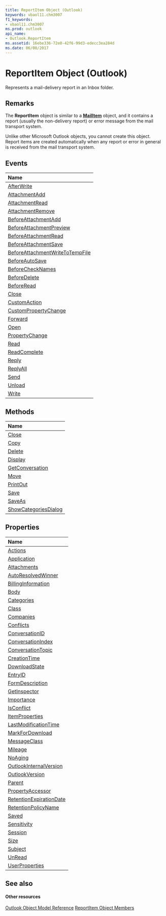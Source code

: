 ```yaml
---
title: ReportItem Object (Outlook)
keywords: vbaol11.chm3007
f1_keywords:
- vbaol11.chm3007
ms.prod: outlook
api_name:
- Outlook.ReportItem
ms.assetid: 16ebe336-72e0-42f6-99d3-edecc3ea284d
ms.date: 06/08/2017
---
```



# ReportItem Object (Outlook)

Represents a mail-delivery report in an Inbox folder. 


## Remarks

The **ReportItem** object is similar to a **[MailItem](http://msdn.microsoft.com/library/14197346-05d2-0250-fa4c-4a6b07daf25f%28Office.15%29.aspx)** object, and it contains a report (usually the non-delivery report) or error message from the mail transport system.

Unlike other Microsoft Outlook objects, you cannot create this object. Report items are created automatically when any report or error in general is received from the mail transport system.


## Events



|**Name**|
|:-----|
|[AfterWrite](http://msdn.microsoft.com/library/a585b4f0-9453-da34-6360-f7cb72943af9%28Office.15%29.aspx)|
|[AttachmentAdd](http://msdn.microsoft.com/library/e57a3f9b-f5a5-e345-aca7-1ab0a1c141e3%28Office.15%29.aspx)|
|[AttachmentRead](http://msdn.microsoft.com/library/16c7acf4-015e-b9ab-bd72-a54921de8709%28Office.15%29.aspx)|
|[AttachmentRemove](http://msdn.microsoft.com/library/9df574ed-f1df-2ff8-1508-4d2ab35a8bca%28Office.15%29.aspx)|
|[BeforeAttachmentAdd](http://msdn.microsoft.com/library/c8b45b3b-627c-4851-b743-2612828546b0%28Office.15%29.aspx)|
|[BeforeAttachmentPreview](http://msdn.microsoft.com/library/105baaa6-b0ff-d7dc-6181-b8c9141c192b%28Office.15%29.aspx)|
|[BeforeAttachmentRead](http://msdn.microsoft.com/library/65377c41-b51a-779c-9892-a61cc6e9b9da%28Office.15%29.aspx)|
|[BeforeAttachmentSave](http://msdn.microsoft.com/library/3fa6311c-e7d3-3a08-f416-05c4c718a916%28Office.15%29.aspx)|
|[BeforeAttachmentWriteToTempFile](http://msdn.microsoft.com/library/c4bfb8ad-3fa2-2319-fd83-5784aa4ab203%28Office.15%29.aspx)|
|[BeforeAutoSave](http://msdn.microsoft.com/library/c3a2882c-ff82-39a1-3d18-5bf4f608b09e%28Office.15%29.aspx)|
|[BeforeCheckNames](http://msdn.microsoft.com/library/a1d1a844-96c0-50f0-0db8-d0f6980d422d%28Office.15%29.aspx)|
|[BeforeDelete](http://msdn.microsoft.com/library/2fca7e89-39b3-73c4-715a-003921a055cd%28Office.15%29.aspx)|
|[BeforeRead](http://msdn.microsoft.com/library/dc485dac-3ee0-f20e-c9b8-6dd01b56ac30%28Office.15%29.aspx)|
|[Close](http://msdn.microsoft.com/library/d20e50a8-c73d-d866-0cd0-d6085a3b6eb6%28Office.15%29.aspx)|
|[CustomAction](http://msdn.microsoft.com/library/33212db2-878f-1672-1fc9-90ddd4800f0c%28Office.15%29.aspx)|
|[CustomPropertyChange](http://msdn.microsoft.com/library/8b75f239-a3c2-01fc-1b94-84b2b680a420%28Office.15%29.aspx)|
|[Forward](http://msdn.microsoft.com/library/607369d8-5e04-f9c8-ad11-828e185edef2%28Office.15%29.aspx)|
|[Open](http://msdn.microsoft.com/library/f44fe7fe-29b3-f1ab-70ee-0e395ad6896a%28Office.15%29.aspx)|
|[PropertyChange](http://msdn.microsoft.com/library/5fd89535-8fa4-202e-bb0a-1dc4d608acec%28Office.15%29.aspx)|
|[Read](http://msdn.microsoft.com/library/7b142bcb-dd96-a0ec-5684-b7311f34d772%28Office.15%29.aspx)|
|[ReadComplete](http://msdn.microsoft.com/library/f73cb164-0c88-f439-6474-a4502b6731ea%28Office.15%29.aspx)|
|[Reply](http://msdn.microsoft.com/library/e2f835e3-9f25-8cbb-3ba7-5b0e7e495c63%28Office.15%29.aspx)|
|[ReplyAll](http://msdn.microsoft.com/library/b5724798-8c73-13ce-23d4-9d7ec8147f44%28Office.15%29.aspx)|
|[Send](http://msdn.microsoft.com/library/aab0b0f3-8e33-f1fa-cc74-d914effcb833%28Office.15%29.aspx)|
|[Unload](http://msdn.microsoft.com/library/934c4793-0809-65dc-4805-de28a54634cf%28Office.15%29.aspx)|
|[Write](http://msdn.microsoft.com/library/1656ff7c-85c9-f193-3312-279d35622008%28Office.15%29.aspx)|

## Methods



|**Name**|
|:-----|
|[Close](http://msdn.microsoft.com/library/bd38dde1-b747-5686-6073-1945557c9926%28Office.15%29.aspx)|
|[Copy](http://msdn.microsoft.com/library/f667600e-ca34-b8a9-9c3d-3b598888dfe3%28Office.15%29.aspx)|
|[Delete](http://msdn.microsoft.com/library/1a206718-6ba6-6b1f-803e-93b1ee435dc0%28Office.15%29.aspx)|
|[Display](http://msdn.microsoft.com/library/583673cd-f646-2843-82ce-b11d673df5a3%28Office.15%29.aspx)|
|[GetConversation](http://msdn.microsoft.com/library/1e8d3031-1a14-25b0-997f-ef27c42e2e61%28Office.15%29.aspx)|
|[Move](http://msdn.microsoft.com/library/171a46e4-bd39-9556-36f3-0c0c60ed2b0b%28Office.15%29.aspx)|
|[PrintOut](http://msdn.microsoft.com/library/48d486f5-dd1f-2e82-017e-6c14aace4d1b%28Office.15%29.aspx)|
|[Save](http://msdn.microsoft.com/library/cfe23d31-8cf7-afc0-3232-b59e55e4a30b%28Office.15%29.aspx)|
|[SaveAs](http://msdn.microsoft.com/library/70497e98-0b4d-266b-10c1-c340a14e82c9%28Office.15%29.aspx)|
|[ShowCategoriesDialog](http://msdn.microsoft.com/library/d73cf745-580c-47c9-c011-55d88460295e%28Office.15%29.aspx)|

## Properties



|**Name**|
|:-----|
|[Actions](http://msdn.microsoft.com/library/ac2959ca-7ac0-c308-060b-6a273fade806%28Office.15%29.aspx)|
|[Application](http://msdn.microsoft.com/library/d827ed53-ce2e-c8cf-485e-970125d03045%28Office.15%29.aspx)|
|[Attachments](http://msdn.microsoft.com/library/d7d93015-1d16-c217-cbc0-5e866c1ba89b%28Office.15%29.aspx)|
|[AutoResolvedWinner](http://msdn.microsoft.com/library/55f74600-8058-b7cc-33c3-e5b80cef255a%28Office.15%29.aspx)|
|[BillingInformation](http://msdn.microsoft.com/library/3241eac3-d93f-3686-2f2d-5619c967b7c2%28Office.15%29.aspx)|
|[Body](http://msdn.microsoft.com/library/f10b5de0-1b2b-b401-b5fd-4486ed2fd4ed%28Office.15%29.aspx)|
|[Categories](http://msdn.microsoft.com/library/57983279-5be9-1a08-8a13-d70d5e252699%28Office.15%29.aspx)|
|[Class](http://msdn.microsoft.com/library/241a6cf7-6b53-fece-907c-455c979d2405%28Office.15%29.aspx)|
|[Companies](http://msdn.microsoft.com/library/293e2355-5597-2628-8eaa-8e2504fc8510%28Office.15%29.aspx)|
|[Conflicts](http://msdn.microsoft.com/library/9f5740ed-e740-17bc-f073-a3e551466113%28Office.15%29.aspx)|
|[ConversationID](http://msdn.microsoft.com/library/b642a06e-94f0-b615-1806-fdd5ae881d48%28Office.15%29.aspx)|
|[ConversationIndex](http://msdn.microsoft.com/library/c70ebc07-c07d-963c-b757-01035ded7be9%28Office.15%29.aspx)|
|[ConversationTopic](http://msdn.microsoft.com/library/021d0822-d4a3-ec4a-eb27-b64bc2deaac1%28Office.15%29.aspx)|
|[CreationTime](http://msdn.microsoft.com/library/5c7665b6-fb36-8e5e-4f90-6997fa108fd3%28Office.15%29.aspx)|
|[DownloadState](http://msdn.microsoft.com/library/e81a4cc1-b94f-b5cb-7224-68d90c075f8b%28Office.15%29.aspx)|
|[EntryID](http://msdn.microsoft.com/library/00dc7cb0-aa06-1e08-74c8-3cb5e3540a03%28Office.15%29.aspx)|
|[FormDescription](http://msdn.microsoft.com/library/f296b505-28c6-ee81-0ad3-72a5ad611f9e%28Office.15%29.aspx)|
|[GetInspector](http://msdn.microsoft.com/library/2a9ec97b-56c5-f93c-eb42-7ddb93a4697e%28Office.15%29.aspx)|
|[Importance](http://msdn.microsoft.com/library/4ecffe39-45d5-c646-2de2-50bf440189c7%28Office.15%29.aspx)|
|[IsConflict](http://msdn.microsoft.com/library/ec5db93a-43e5-8f9c-ed55-c940c0d056d1%28Office.15%29.aspx)|
|[ItemProperties](http://msdn.microsoft.com/library/ec1ea335-6ccd-2b9e-398b-f4b44d017c41%28Office.15%29.aspx)|
|[LastModificationTime](http://msdn.microsoft.com/library/85f457b7-b344-30cd-de7c-b1dfd1a7ee6d%28Office.15%29.aspx)|
|[MarkForDownload](http://msdn.microsoft.com/library/6abf44c2-975d-90ca-986f-f1d8b7c1ba6b%28Office.15%29.aspx)|
|[MessageClass](http://msdn.microsoft.com/library/096bfebc-20eb-ea36-cff8-a96a514b5903%28Office.15%29.aspx)|
|[Mileage](http://msdn.microsoft.com/library/bd3b3dfe-6368-6ba7-c609-8b0e3ea97a27%28Office.15%29.aspx)|
|[NoAging](http://msdn.microsoft.com/library/5f693704-0e16-4a45-2136-b7aa945003b2%28Office.15%29.aspx)|
|[OutlookInternalVersion](http://msdn.microsoft.com/library/a8c61bf4-b9d3-fefd-dbe2-37d9ac7c36cc%28Office.15%29.aspx)|
|[OutlookVersion](http://msdn.microsoft.com/library/85b79531-6475-5403-8974-0c3cf836018b%28Office.15%29.aspx)|
|[Parent](http://msdn.microsoft.com/library/b8663e30-f169-9050-a5ab-cf8573053e40%28Office.15%29.aspx)|
|[PropertyAccessor](http://msdn.microsoft.com/library/090bedce-4517-1d8c-9c46-1f67bcced7fa%28Office.15%29.aspx)|
|[RetentionExpirationDate](http://msdn.microsoft.com/library/96ddf279-5cfe-0245-302d-816d3f020e39%28Office.15%29.aspx)|
|[RetentionPolicyName](http://msdn.microsoft.com/library/054e4a80-a00e-62c1-f442-50d5340eb36e%28Office.15%29.aspx)|
|[Saved](http://msdn.microsoft.com/library/64b02e02-9d33-da89-5293-276c1f3eb3cb%28Office.15%29.aspx)|
|[Sensitivity](http://msdn.microsoft.com/library/a5d225a9-5667-43df-a580-8c20cf69438a%28Office.15%29.aspx)|
|[Session](http://msdn.microsoft.com/library/b9599afe-1c2b-36b2-2ce4-8e781f32975a%28Office.15%29.aspx)|
|[Size](http://msdn.microsoft.com/library/4554eed6-44a8-7f88-63f2-f06de1e8694c%28Office.15%29.aspx)|
|[Subject](http://msdn.microsoft.com/library/0c4ed1df-3ebd-3b0c-2ea7-548cc6576481%28Office.15%29.aspx)|
|[UnRead](http://msdn.microsoft.com/library/368ee0bb-4167-2499-4a83-4b4a4320eae0%28Office.15%29.aspx)|
|[UserProperties](http://msdn.microsoft.com/library/a42224a1-ab82-7533-2c75-882f99f49e8b%28Office.15%29.aspx)|

## See also


#### Other resources


[Outlook Object Model Reference](http://msdn.microsoft.com/library/73221b13-d8d8-99b8-3394-b95dbbfd5ddc%28Office.15%29.aspx)
[ReportItem Object Members](http://msdn.microsoft.com/library/5a5662dd-e969-bbd5-129b-44609ba1cf9f%28Office.15%29.aspx)
